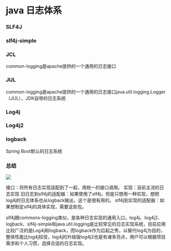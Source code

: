 # java 日志体系

### SLF4J

### slf4j-simple

### JCL

common-logging是apache提供的一个通用的日志接口

### JUL

common-logging是apache提供的一个通用的日志接口java.util.logging.Logger（JUL），JDK自带的日志系统

### Log4j 

### Log4j2

### logback

Spring Boot默认的日志系统

### 总结

![](/src/main/resources/static/all-log.jpg)

接口：将所有日志实现适配到了一起，用统一的接口调用。 
实现：目前主流的日志实现 
旧日志到slf4j的适配器：如果使用了slf4j，但是只想用一种实现，想把log4j的日志体系也从logback输出，这个是很有用的。 
slf4j到实现的适配器：如果想制定slf4j的具体实现，需要这些包。

slf4j跟commons-logging类似，是各种日志实现的通用入口，log4j、log4j2、logback、slf4j-simple和java.util.logging是比较常见的日志实现系统，目前应用比较广泛的是Log4j和logback，而logback作为后起之秀，以替代log4j为目的，整体性能比log4j较佳，log4j的升级版log4j2也是有诸多亮点，用户可以根据项目需求和个人习惯，选择合适的日志实现。

